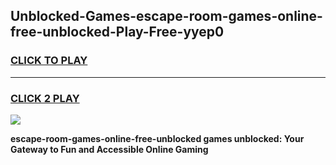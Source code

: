 
## Unblocked-Games-escape-room-games-online-free-unblocked-Play-Free-yyep0
<h3>
<a href="https://premium76.site?title=escape-room-games-online-free-unblocked&ref=18A1">CLICK TO PLAY</a></h3>
<hr>

<h3>
<a href="https://premium76.site?title=escape-room-games-online-free-unblocked&ref=18A1">CLICK 2 PLAY</a>
  
</h3>

<a href="https://premium76.site?title=escape-room-games-online-free-unblocked&ref=18A1"><img src="https://clearcache.store/games.png"></a>


**escape-room-games-online-free-unblocked games unblocked: Your Gateway to Fun and Accessible Online Gaming**
